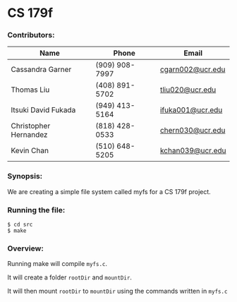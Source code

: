 # CS 179f


### Contributors:

| Name | Phone | Email |
| ---- | ----- | ----- |
| Cassandra Garner | (909) 908-7997 | cgarn002@ucr.edu |
| Thomas Liu | (408) 891-5702 | tliu020@ucr.edu |
| Itsuki David Fukada | (949) 413-5164 | ifuka001@ucr.edu |
| Christopher Hernandez | (818) 428-0533 | chern030@ucr.edu |
| Kevin Chan | (510) 648-5205 | kchan039@ucr.edu|

### Synopsis:

We are creating a simple file system called myfs for a CS 179f project.

### Running the file:

```
$ cd src
$ make
```

### Overview:

Running make will compile `myfs.c`.

It will create a folder `rootDir` and `mountDir`.

It will then mount `rootDir` to `mountDir` using the commands written in `myfs.c`
